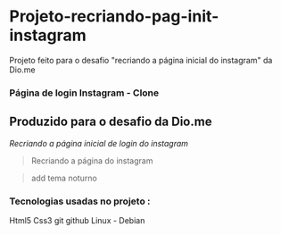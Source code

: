 # Projeto-recriando-pag-init-instagram
Projeto feito para o desafio "recriando a página inicial do instagram" da Dio.me
### Página de login Instagram - Clone



## Produzido para o desafio da Dio.me

_Recriando a página inicial de login do instagram_


> Recriando a página do instagram

> add tema noturno

### Tecnologias usadas no projeto :

Html5
Css3
git
github
Linux - Debian
